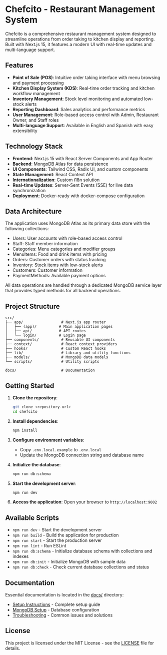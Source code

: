 # Chefcito - Restaurant Management System

Chefcito is a comprehensive restaurant management system designed to streamline operations from order taking to kitchen display and reporting. Built with Next.js 15, it features a modern UI with real-time updates and multi-language support.

## Features

- **Point of Sale (POS)**: Intuitive order taking interface with menu browsing and payment processing
- **Kitchen Display System (KDS)**: Real-time order tracking and kitchen workflow management
- **Inventory Management**: Stock level monitoring and automated low-stock alerts
- **Reporting Dashboard**: Sales analytics and performance metrics
- **User Management**: Role-based access control with Admin, Restaurant Owner, and Staff roles
- **Multi-language Support**: Available in English and Spanish with easy extensibility

## Technology Stack

- **Frontend**: Next.js 15 with React Server Components and App Router
- **Backend**: MongoDB Atlas for data persistence
- **UI Components**: Tailwind CSS, Radix UI, and custom components
- **State Management**: React Context API
- **Internationalization**: Custom i18n solution
- **Real-time Updates**: Server-Sent Events (SSE) for live data synchronization
- **Deployment**: Docker-ready with docker-compose configuration

## Data Architecture

The application uses MongoDB Atlas as its primary data store with the following collections:
- Users: User accounts with role-based access control
- Staff: Staff member information
- Categories: Menu categories and modifier groups
- MenuItems: Food and drink items with pricing
- Orders: Customer orders with status tracking
- Inventory: Stock items with low-stock alerts
- Customers: Customer information
- PaymentMethods: Available payment options

All data operations are handled through a dedicated MongoDB service layer that provides typed methods for all backend operations.

## Project Structure

```
src/
├── app/                 # Next.js app router
│   ├── (app)/          # Main application pages
│   ├── api/            # API routes
│   └── login/          # Login page
├── components/          # Reusable UI components
├── context/             # React context providers
├── hooks/               # Custom React hooks
├── lib/                 # Library and utility functions
├── models/              # MongoDB data models
└── scripts/             # Utility scripts

docs/                    # Documentation
```

## Getting Started

1. **Clone the repository**:
   ```bash
   git clone <repository-url>
   cd chefcito
   ```

2. **Install dependencies**:
   ```bash
   npm install
   ```

3. **Configure environment variables**:
   - Copy `.env.local.example` to `.env.local`
   - Update the MongoDB connection string and database name

4. **Initialize the database**:
   ```bash
   npm run db:schema
   ```

5. **Start the development server**:
   ```bash
   npm run dev
   ```

6. **Access the application**:
   Open your browser to `http://localhost:9002`

## Available Scripts

- `npm run dev` - Start the development server
- `npm run build` - Build the application for production
- `npm run start` - Start the production server
- `npm run lint` - Run ESLint
- `npm run db:schema` - Initialize database schema with collections and indexes
- `npm run db:init` - Initialize MongoDB with sample data
- `npm run db:check` - Check current database collections and status

## Documentation

Essential documentation is located in the [docs/](docs/) directory:
- [Setup Instructions](docs/SETUP_INSTRUCTIONS.md) - Complete setup guide
- [MongoDB Setup](docs/mongodb-setup.md) - Database configuration
- [Troubleshooting](docs/mongodb-troubleshooting.md) - Common issues and solutions

## License

This project is licensed under the MIT License - see the [LICENSE](LICENSE) file for details.